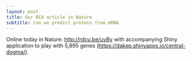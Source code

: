 ```yaml
---
layout: post
title: Our BCA article in Nature
subtitle: Can we predict protein from mRNA
---
```


Online today in Nature: http://rdcu.be/uvBy with accompanying Shiny application to play with 5,895 genes (https://dakep.shinyapps.io/central-dogma/).